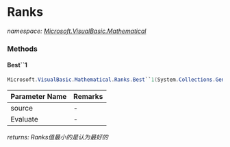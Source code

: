 ﻿# Ranks
_namespace: <a href="#" onClick="load('/docs/Microsoft.VisualBasic.Mathematical/index.md')">Microsoft.VisualBasic.Mathematical</a>_





### Methods

#### Best``1
```csharp
Microsoft.VisualBasic.Mathematical.Ranks.Best``1(System.Collections.Generic.IEnumerable{``0},System.Collections.Generic.IEnumerable{Microsoft.VisualBasic.Mathematical.Ranks.Ranking{``0}})
```


|Parameter Name|Remarks|
|--------------|-------|
|source|-|
|Evaluate|-|


_returns: Ranks值最小的是认为最好的_


